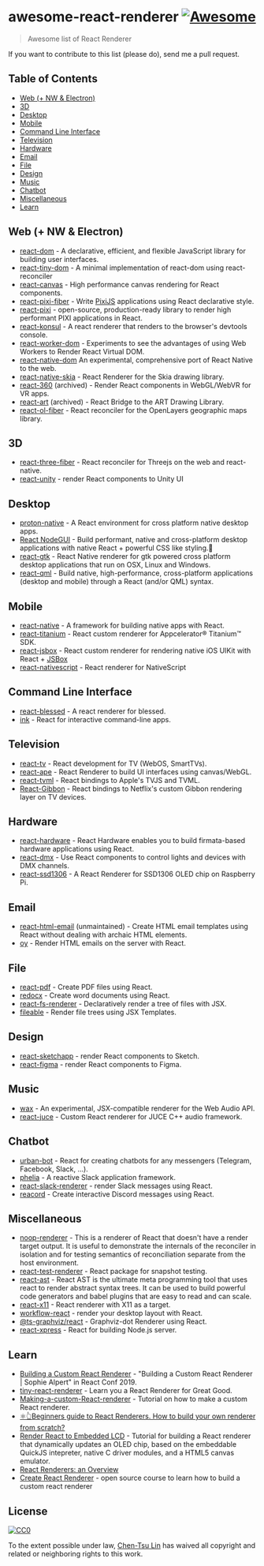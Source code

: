 ﻿# awesome-react-renderer [![Awesome](https://cdn.rawgit.com/sindresorhus/awesome/d7305f38d29fed78fa85652e3a63e154dd8e8829/media/badge.svg)](https://github.com/sindresorhus/awesome)

> Awesome list of React Renderer

If you want to contribute to this list (please do), send me a pull request.

## Table of Contents

<!-- MarkdownTOC depth=4 -->

- [Web (+ NW & Electron)](#web)
- [3D](#3d)
- [Desktop](#desktop)
- [Mobile](#mobile)
- [Command Line Interface](#cli)
- [Television](#tv)
- [Hardware](#hardware)
- [Email](#email)
- [File](#file)
- [Design](#design)
- [Music](#music)
- [Chatbot](#chatbot)
- [Miscellaneous](#Miscellaneous)
- [Learn](#learn)

<!-- /MarkdownTOC -->

<a name="web" />

## Web (+ NW & Electron)

* [react-dom](https://github.com/facebook/react/tree/main/packages/react-dom) - A declarative, efficient, and flexible JavaScript library for building user interfaces.
* [react-tiny-dom](https://github.com/jiayihu/react-tiny-dom) - A minimal implementation of react-dom using react-reconciler
* [react-canvas](https://github.com/Flipboard/react-canvas) - High performance canvas rendering for React components.
* [react-pixi-fiber](https://github.com/michalochman/react-pixi-fiber) - Write [PixiJS](http://www.pixijs.com/) applications using React declarative style.
* [react-pixi](https://github.com/inlet/react-pixi) - open-source, production-ready library to render high performant PIXI applications in React.
* [react-konsul](https://github.com/mohebifar/konsul) - A react renderer that renders to the browser's devtools console.
* [react-worker-dom](https://github.com/web-perf/react-worker-dom) - Experiments to see the advantages of using Web Workers to Render React Virtual DOM.
* [react-native-dom](https://github.com/vincentriemer/react-native-dom) An experimental, comprehensive port of React Native to the web.
* [react-native-skia](https://github.com/shopify/react-native-skia) - React Renderer for the Skia drawing library.
* [react-360](https://github.com/facebookarchive/react-360) (archived) - Render React components in WebGL/WebVR for VR apps.
* [react-art](https://github.com/reactjs/react-art) (archived) - React Bridge to the ART Drawing Library.
* [react-ol-fiber](https://github.com/giulioz/react-ol-fiber) - React reconciler for the OpenLayers geographic maps library.

<a name="3d" />

## 3D

* [react-three-fiber](https://github.com/react-spring/react-three-fiber) - React reconciler for Threejs on the web and react-native.
* [react-unity](https://github.com/ReactUnity/core) - render React components to Unity UI

<a name="desktop" />

## Desktop

* [proton-native](https://github.com/kusti8/proton-native) - A React environment for cross platform native desktop apps.
* [React NodeGUI](https://github.com/nodegui/react-nodegui) - Build performant, native and cross-platform desktop applications with native React + powerful CSS like styling.🚀
* [react-gtk](https://github.com/codejamninja/react-gtk) - React Native renderer for gtk powered cross platform desktop applications that run on OSX, Linux and Windows.
* [react-qml](https://github.com/longseespace/react-qml) - Build native, high-performance, cross-platform applications (desktop and mobile) through a React (and/or QML) syntax.

<a name="mobile" />

## Mobile

* [react-native](https://github.com/facebook/react-native) - A framework for building native apps with React.
* [react-titanium](https://github.com/yuchi/react-titanium) - React custom renderer for Appcelerator® Titanium™ SDK.
* [react-jsbox](https://github.com/Nicify/react-jsbox) - React custom renderer for rendering native iOS UIKit with React + [JSBox](https://docs.xteko.com/#/en/uikit/intro)
* [react-nativescript](https://github.com/shirakaba/react-nativescript) - React renderer for NativeScript

<a name="cli" />

## Command Line Interface

* [react-blessed](https://github.com/Yomguithereal/react-blessed) - A react renderer for blessed.
* [ink](https://github.com/vadimdemedes/ink) - React for interactive command-line apps.

<a name="tv" />

## Television

* [react-tv](https://github.com/raphamorim/react-tv) - React development for TV (WebOS, SmartTVs).
* [react-ape](https://github.com/raphamorim/react-ape) - React Renderer to build UI interfaces using canvas/WebGL.
* [react-tvml](https://github.com/sergioramos/react-tvml) - React bindings to Apple's TVJS and TVML.
* [React-Gibbon](http://techblog.netflix.com/2017/01/crafting-high-performance-tv-user.html) - React bindings to Netflix's custom Gibbon rendering layer on TV devices.

<a name="hardware" />

## Hardware

* [react-hardware](https://github.com/iamdustan/react-hardware) - React Hardware enables you to build firmata-based hardware applications using React.
* [react-dmx](https://github.com/alexanderson1993/react-dmx) - Use React components to control lights and devices with DMX channels.
* [react-ssd1306](https://github.com/doodlewind/react-ssd1306) - A React Renderer for SSD1306 OLED chip on Raspberry Pi.

<a name="email" />

## Email

* [react-html-email](https://github.com/chromakode/react-html-email) (unmaintained) - Create HTML email templates using React without dealing with archaic HTML elements.
* [oy](https://github.com/revivek/oy) - Render HTML emails on the server with React.

<a name="file" />

## File

* [react-pdf](https://github.com/diegomura/react-pdf) - Create PDF files using React.
* [redocx](https://github.com/nitin42/redocx) - Create word documents using React.
* [react-fs-renderer](https://github.com/ericvicenti/react-fs-renderer) - Declaratively render a tree of files with JSX.
* [fileable](https://github.com/johnhenry/fileable) - Render file trees using JSX Templates.

<a name="design" />

## Design

* [react-sketchapp](https://github.com/airbnb/react-sketchapp) - render React components to Sketch.
* [react-figma](https://github.com/react-figma/react-figma) - render React components to Figma.

<a name="music" />

## Music

* [wax](https://github.com/jamesseanwright/wax) - An experimental, JSX-compatible renderer for the Web Audio API.
* [react-juce](https://github.com/nick-thompson/react-juce) - Custom React renderer for JUCE C++ audio framework.

<a name="chatbot" />

## Chatbot

* [urban-bot](https://github.com/urban-bot/urban-bot) - React for creating chatbots for any messengers (Telegram, Facebook, Slack, ...).
* [phelia](https://github.com/maxchehab/phelia) - A reactive Slack application framework.
* [react-slack-renderer](https://github.com/CentaurWarchief/react-slack-renderer) - render Slack messages using React.
* [reacord](https://github.com/itsMapleLeaf/reacord) - Create interactive Discord messages using React. 

<a name="miscellaneous" />

## Miscellaneous

* [noop-renderer](https://github.com/facebook/react/tree/main/packages/react-noop-renderer) - This is a renderer of React that doesn't have a render target output. It is useful to demonstrate the internals of the reconciler in isolation and for testing semantics of reconciliation separate from the host environment.
* [react-test-renderer](https://github.com/facebook/react/tree/main/packages/react-test-renderer) - React package for snapshot testing.
* [react-ast](https://github.com/codejamninja/react-ast) - React AST is the ultimate meta programming tool that uses react to render abstract syntax trees. It can be used to build powerful code generators and babel plugins that are easy to read and can scale.
* [react-x11](https://github.com/sidorares/react-x11) - React renderer with X11 as a target.
* [workflow-react](https://github.com/havardh/workflow/tree/master/packages/workflow-react) - render your desktop layout with React.
* [@ts-graphviz/react](https://github.com/ts-graphviz/react) - Graphviz-dot Renderer using React.
* [react-xpress](https://github.com/gigantz/react-xpress) - React for building Node.js server.

<a name="learn" />

## Learn

* [Building a Custom React Renderer](https://www.youtube.com/watch?v=CGpMlWVcHok) - "Building a Custom React Renderer | Sophie Alpert" in React Conf 2019.
* [tiny-react-renderer](https://github.com/iamdustan/tiny-react-renderer) - Learn you a React Renderer for Great Good.
* [Making-a-custom-React-renderer](https://github.com/nitin42/Making-a-custom-React-renderer) - Tutorial on how to make a custom React renderer.
* [⚛️👆Beginners guide to React Renderers. How to build your own renderer from scratch?](https://blog.atulr.com/react-custom-renderer-1/)
* [Render React to Embedded LCD](https://github.com/doodlewind/react-ssd1306/blob/master/docs/tutorial.md) - Tutorial for building a React renderer that dynamically updates an OLED chip, based on the embeddable QuickJS intepreter, native C driver modules, and a HTML5 canvas emulator.
* [React Renderers: an Overview](https://dev.to/lessmess/react-renderers-an-overview-34f3)
* [Create React Renderer](https://github.com/codejamninja/create-react-renderer) - open source course to learn how to build a custom react renderer

## License

[![CC0](http://i.creativecommons.org/p/zero/1.0/88x31.png)](http://creativecommons.org/publicdomain/zero/1.0/)

To the extent possible under law, [Chen-Tsu Lin](https://github.com/chentsulin) has waived all copyright and related or neighboring rights to this work.
